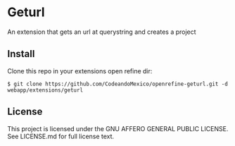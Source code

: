 # Geturl

An extension that gets an url at querystring  and creates a project

## Install

Clone this repo in your extensions open refine dir:

```console
$ git clone https://github.com/CodeandoMexico/openrefine-geturl.git -d webapp/extensions/geturl
```

## License

This project is licensed under the GNU AFFERO GENERAL PUBLIC LICENSE. See LICENSE.md for full license text.
